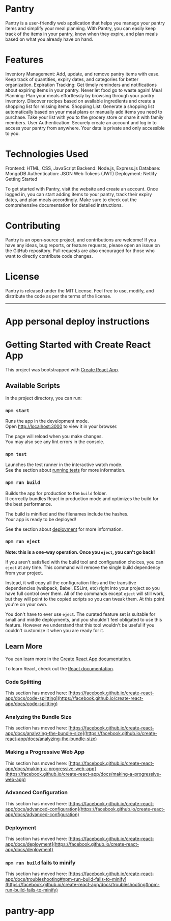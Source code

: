 # Pantry

Pantry is a user-friendly web application that helps you manage your pantry items and simplify your meal planning. With Pantry, you can easily keep track of the items in your pantry, know when they expire, and plan meals based on what you already have on hand.

# Features

Inventory Management: Add, update, and remove pantry items with ease. Keep track of quantities, expiry dates, and categories for better organization.
Expiration Tracking: Get timely reminders and notifications about expiring items in your pantry. Never let food go to waste again!
Meal Planning: Plan your meals effortlessly by browsing through your pantry inventory. Discover recipes based on available ingredients and create a shopping list for missing items.
Shopping List: Generate a shopping list automatically based on your meal plans or manually add items you need to purchase. Take your list with you to the grocery store or share it with family members.
User Authentication: Securely create an account and log in to access your pantry from anywhere. Your data is private and only accessible to you.

# Technologies Used

Frontend: HTML, CSS, JavaScript
Backend: Node.js, Express.js
Database: MongoDB
Authentication: JSON Web Tokens (JWT)
Deployment: Netlify
Getting Started

To get started with Pantry, visit the website and create an account. Once logged in, you can start adding items to your pantry, track their expiry dates, and plan meals accordingly. Make sure to check out the comprehensive documentation for detailed instructions.

# Contributing

Pantry is an open-source project, and contributions are welcome! If you have any ideas, bug reports, or feature requests, please open an issue on the GitHub repository. Pull requests are also encouraged for those who want to directly contribute code changes.

# License

Pantry is released under the MIT License. Feel free to use, modify, and distribute the code as per the terms of the license.



----------------------------------------
# App personal deploy instructions

# Getting Started with Create React App

This project was bootstrapped with [Create React App](https://github.com/facebook/create-react-app).

## Available Scripts

In the project directory, you can run:

### `npm start`

Runs the app in the development mode.\
Open [http://localhost:3000](http://localhost:3000) to view it in your browser.

The page will reload when you make changes.\
You may also see any lint errors in the console.

### `npm test`

Launches the test runner in the interactive watch mode.\
See the section about [running tests](https://facebook.github.io/create-react-app/docs/running-tests) for more information.

### `npm run build`

Builds the app for production to the `build` folder.\
It correctly bundles React in production mode and optimizes the build for the best performance.

The build is minified and the filenames include the hashes.\
Your app is ready to be deployed!

See the section about [deployment](https://facebook.github.io/create-react-app/docs/deployment) for more information.

### `npm run eject`

**Note: this is a one-way operation. Once you `eject`, you can't go back!**

If you aren't satisfied with the build tool and configuration choices, you can `eject` at any time. This command will remove the single build dependency from your project.

Instead, it will copy all the configuration files and the transitive dependencies (webpack, Babel, ESLint, etc) right into your project so you have full control over them. All of the commands except `eject` will still work, but they will point to the copied scripts so you can tweak them. At this point you're on your own.

You don't have to ever use `eject`. The curated feature set is suitable for small and middle deployments, and you shouldn't feel obligated to use this feature. However we understand that this tool wouldn't be useful if you couldn't customize it when you are ready for it.

## Learn More

You can learn more in the [Create React App documentation](https://facebook.github.io/create-react-app/docs/getting-started).

To learn React, check out the [React documentation](https://reactjs.org/).

### Code Splitting

This section has moved here: [https://facebook.github.io/create-react-app/docs/code-splitting](https://facebook.github.io/create-react-app/docs/code-splitting)

### Analyzing the Bundle Size

This section has moved here: [https://facebook.github.io/create-react-app/docs/analyzing-the-bundle-size](https://facebook.github.io/create-react-app/docs/analyzing-the-bundle-size)

### Making a Progressive Web App

This section has moved here: [https://facebook.github.io/create-react-app/docs/making-a-progressive-web-app](https://facebook.github.io/create-react-app/docs/making-a-progressive-web-app)

### Advanced Configuration

This section has moved here: [https://facebook.github.io/create-react-app/docs/advanced-configuration](https://facebook.github.io/create-react-app/docs/advanced-configuration)

### Deployment

This section has moved here: [https://facebook.github.io/create-react-app/docs/deployment](https://facebook.github.io/create-react-app/docs/deployment)

### `npm run build` fails to minify

This section has moved here: [https://facebook.github.io/create-react-app/docs/troubleshooting#npm-run-build-fails-to-minify](https://facebook.github.io/create-react-app/docs/troubleshooting#npm-run-build-fails-to-minify)
# pantry-app
